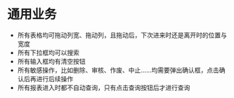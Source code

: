# 通用业务

* 所有表格均可拖动列宽、拖动列，且拖动后，下次进来时还是离开时的位置与宽度
* 所有下拉框均可以搜索
* 所有输入框均有清空按钮
* 所有敏感操作，比如删除、审核、作废、中止……均需要弹出确认框，点击确认后再进行后续操作
* 所有报表进入时都不自动查询，只有点击查询按钮后才进行查询